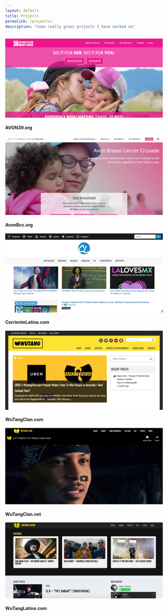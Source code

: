 ```yaml
---
layout: default
title: Projects
permalink: /projects/
description: "Some really great projects I have worked on"
---
```


<div class="overlap-container">
    <div class="container">
        <div class="row">
            <div class="col-lg-6 col-md-6 col-sm-6 col-xs-12 text-center center-block">
                <img class="img-fluid img-rounded" src="/images/avon39.jpg" alt="AVON39.org" />
                <h4 class="mt-2 mb-5">AVON39.org</h4>
            </div>
            <div class="col-lg-6 col-md-6 col-sm-6 col-xs-12 text-center center-block">
                <img class="img-fluid img-rounded" src="/images/avonbcc.jpg" alt="AvonBcc.org" />
                <h4 class="mt-2 mb-5">AvonBcc.org</h4>
            </div>
        </div>
        <div class="row">
            <div class="col-lg-6 col-md-6 col-sm-6 col-xs-12 text-center center-block">
                <img class="img-fluid img-rounded" src="/images/corrientelatina.jpg" alt="CorrienteLatina.com" />
                <h4 class="mt-2 mb-5">CorrienteLatina.com</h4>
            </div>
            <div class="col-lg-6 col-md-6 col-sm-6 col-xs-12 text-center center-block">
                <img class="img-fluid img-rounded" src="/images/wutangclan.jpg" alt="WuTangClan.com" />
                <h4 class="mt-2 mb-5">WuTangClan.com</h4>
            </div>
        </div>
        <div class="row">
            <div class="col-lg-6 col-md-6 col-sm-6 col-xs-12 text-center center-block">
                <img class="img-fluid img-rounded" src="/images/wutangclan-net.png" alt="WuTangClan.net" />
                <h4 class="mt-2 mb-5">WuTangClan.net</h4>
            </div>
            <div class="col-lg-6 col-md-6 col-sm-6 col-xs-12 text-center center-block">
                <img class="img-fluid img-rounded" src="/images/wutanglatino-com.png" alt="WuTangLatino.com" />
                <h4 class="mt-2 mb-5">WuTangLatino.com</h4>
            </div>
        </div>
    </div>
</div>